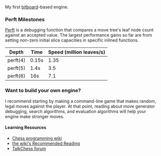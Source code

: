 My first [bitboard](https://www.chessprogramming.org/Bitboards)-based engine.


### Perft Milestones
[Perft](https://www.chessprogramming.org/Perft) is a debugging function that compares a move tree's leaf node count against an accepted value. The largest performance gains so far are from setting non-zero initial slice capacities in specific inlined functions.

| Depth | Time | Speed (million leaves/s) |
|---|---|---|
perft(4) | 0.15s | 1.35
perft(5) | 1.4s | 3.5
perft(6) | 16s | 7.1

### Want to build your own engine?
I recommend starting by making a command-line game that makes random, legal moves against the player. At that point, reading about move generator debugging, search algorithms, and evaluation algorithms will help your engine make stronger moves.
#### Learning Resources
- [Chess programming wiki](https://www.chessprogramming.org/Getting_Started)
- [the wiki's Recommended Reading](https://www.chessprogramming.org/Recommended_Reading)
- [TalkChess forum](https://talkchess.com/forum3/index.php)
